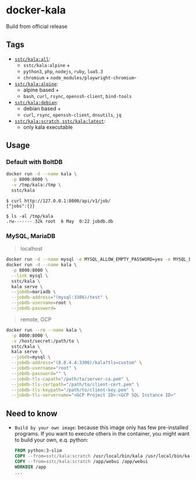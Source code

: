 # docker-kala

Build from official release

## Tags

- [`sstc/kala:all`](https://github.com/up9cloud/docker-kala/blob/master/all/Dockerfile):
  - `sstc/kala:alpine` +
  - `python3`, `php`, `nodejs`, `ruby`, `lua5.3`
  - `chromium` + `node_modules/playwright-chromium`-
- [`sstc/kala:alpine`](https://github.com/up9cloud/docker-kala/blob/master/alpine/Dockerfile):
  - alpine based +
  - `bash`, `curl`, `rsync`, `openssh-client`, `bind-tools`
- [`sstc/kala:debian`](https://github.com/up9cloud/docker-kala/blob/master/Dockerfile):
  - debian based +
  - `curl`, `rsync`, `openssh-client`, `dnsutils`, `jq`
- [`sstc/kala:scratch`, `sstc/kala:latest`](https://github.com/up9cloud/docker-kala/blob/master/scratch/Dockerfile):
  - only kala executable

## Usage

### Default with BoltDB

```bash
docker run -d --name kala \
  -p 8000:8000 \
  -v /tmp/kala:/tmp \
  sstc/kala
```

```console
$ curl http://127.0.0.1:8000/api/v1/job/
{"jobs":{}}

$ ls -al /tmp/kala
.rw------- 32k root  6 May  0:22 jobdb.db
```

### MySQL, MariaDB

> localhost

```bash
docker run -d --name mysql -e MYSQL_ALLOW_EMPTY_PASSWORD=yes -e MYSQL_DATABASE=test mariadb:10
docker run -d --name kala \
  -p 8000:8000 \
  --link mysql \
  sstc/kala \
  kala serve \
  --jobdb=mariadb \
  --jobdb-address="(mysql:3306)/test" \
  --jobdb-username=root \
  --jobdb-password=
```

> remote, GCP

```bash
docker run --rm --name kala \
  -p 8000:8000 \
  -v /host/secret:/path/to \
  sstc/kala \
  kala serve \
  --jobdb=mysql \
  --jobdb-address="(8.8.4.4:3306)/kala?tls=custom" \
  --jobdb-username="root" \
  --jobdb-password="" \
  --jobdb-tls-capath="/path/to/server-ca.pem" \
  --jobdb-tls-certpath="/path/to/client-cert.pem" \
  --jobdb-tls-keypath="/path/to/client-key.pem" \
  --jobdb-tls-servername="<GCP Project ID>:<GCP SQL Instance ID>"
```

## Need to know

- `Build by your own image`: because this image only has few pre-installed programs. If you want to execute others in the container, you might want to build your own, e.q. python:

  ```dockerfile
  FROM python:3-slim
  COPY --from=sstc/kala:scratch /usr/local/bin/kala /usr/local/bin/kala
  COPY --from=sstc/kala:scratch /app/webui /app/webui
  WORKDIR /app
  ...
  ```
